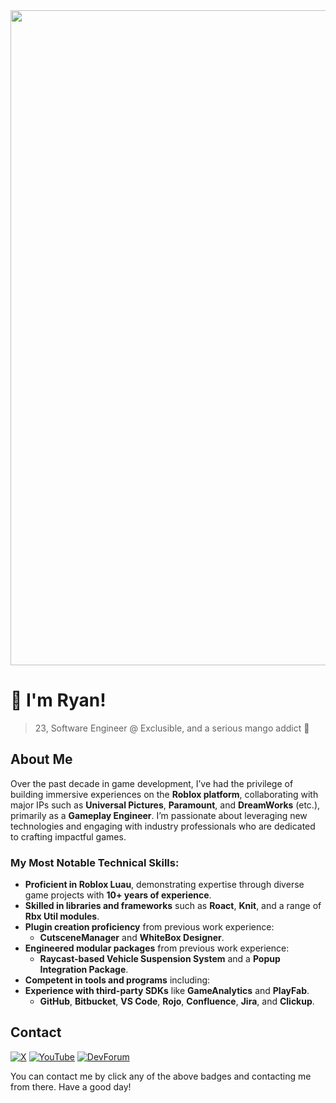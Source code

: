<img src="https://github.com/RyanChang25/RyanChang25/assets/56273820/0c2e7a07-5719-4f72-a0d5-0a46b294c96b" width="1048">

# :wave: I'm Ryan!

> 23, Software Engineer @ Exclusible, and a serious mango addict 🥭

## About Me

Over the past decade in game development, I’ve had the privilege of building immersive experiences on the **Roblox platform**, collaborating with major IPs such as **Universal Pictures**, **Paramount**, and **DreamWorks** (etc.), primarily as a **Gameplay Engineer**. I’m passionate about leveraging new technologies and engaging with industry professionals who are dedicated to crafting impactful games. 

### My Most Notable Technical Skills:

- **Proficient in Roblox Luau**, demonstrating expertise through diverse game projects with **10+ years of experience**.
- **Skilled in libraries and frameworks** such as **Roact**, **Knit**, and a range of **Rbx Util modules**.
- **Plugin creation proficiency** from previous work experience:
  - **CutsceneManager** and **WhiteBox Designer**.
- **Engineered modular packages** from previous work experience:
  - **Raycast-based Vehicle Suspension System** and a **Popup Integration Package**.
- **Competent in tools and programs** including:
- **Experience with third-party SDKs** like **GameAnalytics** and **PlayFab**.
  - **GitHub**, **Bitbucket**, **VS Code**, **Rojo**, **Confluence**, **Jira**, and **Clickup**.

## Contact

[![X](https://img.shields.io/badge/X-black?logo=x&logoColor=white&style=for-the-badge)](https://twitter.com/Ryanisawesome25)
[![YouTube](https://img.shields.io/badge/youtube-ff0000?logo=youtube&logoColor=white&style=for-the-badge)](https://www.youtube.com/channel/UC2FwZHMBgVPL4-abTm8qN5g)
[![DevForum](https://img.shields.io/badge/DevForum-00a0ff?logo=robloxstudio&logoColor=white&style=for-the-badge)](https://devforum.roblox.com/u/ryanisawesome25)

You can contact me by click any of the above badges and contacting me from there. Have a good day!
